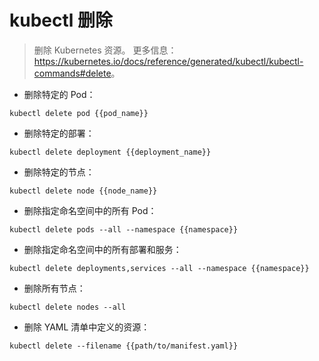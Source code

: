 # kubectl 删除

> 删除 Kubernetes 资源。
> 更多信息：<https://kubernetes.io/docs/reference/generated/kubectl/kubectl-commands#delete>。

- 删除特定的 Pod：

`kubectl delete pod {{pod_name}}`

- 删除特定的部署：

`kubectl delete deployment {{deployment_name}}`

- 删除特定的节点：

`kubectl delete node {{node_name}}`

- 删除指定命名空间中的所有 Pod：

`kubectl delete pods --all --namespace {{namespace}}`

- 删除指定命名空间中的所有部署和服务：

`kubectl delete deployments,services --all --namespace {{namespace}}`

- 删除所有节点：

`kubectl delete nodes --all`

- 删除 YAML 清单中定义的资源：

`kubectl delete --filename {{path/to/manifest.yaml}}`